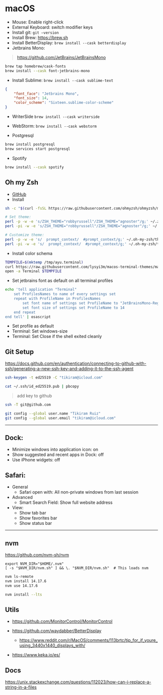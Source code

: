 # macOS

+ Mouse: Enable right-click 
+ External Keyboard: switch modifier keys
+ Install git: `git —version`
+ Install Brew: https://brew.sh
+ Install BetterDisplay: `brew install --cask betterdisplay`
+ Jetbrains Mono: 

> https://github.com/JetBrains/JetBrainsMono

```bash
brew tap homebrew/cask-fonts
brew install --cask font-jetbrains-mono
```

+ Install Sublime: 
`brew install --cask sublime-text`

```json
{
    "font_face": "Jetbrains Mono",
    "font_size": 14,
    "color_scheme": "Sixteen.sublime-color-scheme"
}
```
* WriterSide `brew install --cask writerside`

* WebStorm: `brew install --cask webstorm`

* Postgresql

```bash
brew install postgresql
brew services start postgresql
```

* Spotify

```bash
brew install --cask spotify
```

## Oh my Zsh

* [GitHub](https://github.com/ohmyzsh/ohmyzsh)
* Install

```bash
sh -c "$(curl -fsSL https://raw.githubusercontent.com/ohmyzsh/ohmyzsh/master/tools/install.sh)"
```

```bash
# Set theme:
perl -p -w -e 's/ZSH_THEME="robbyrussell"/ZSH_THEME="agnoster"/g;' ~/.zshrc | grep 'ZSH_THEME="agnoster"'
perl -pi -w -e 's/ZSH_THEME="robbyrussell"/ZSH_THEME="agnoster"/g;' ~/.zshrc

# Customize theme:
perl -p -w -e 's/  prompt_context/  #prompt_context/g;' ~/.oh-my-zsh/themes/agnoster.zsh-theme | grep 'prompt_context'
perl -pi -w -e 's/  prompt_context/  #prompt_context/g;' ~/.oh-my-zsh/themes/agnoster.zsh-theme
```

* Install color schema
```bash
TEMPFILE=$(mktemp /tmp/ayu.terminal)
curl https://raw.githubusercontent.com/lysyi3m/macos-terminal-themes/master/themes/ayu%20Light.terminal -o $TEMPFILE
open -a Terminal $TEMPFILE
```

* Set jetbrains font as default on all terminal profiles

```bash
echo 'tell application "Terminal"
    set ProfilesNames to name of every settings set
    repeat with ProfileName in ProfilesNames
        set font name of settings set ProfileName to "JetBrainsMono-Regular"
        set font size of settings set ProfileName to 14
    end repeat
end tell' | osascript
```

* Set profile as default
* Terminal: Set windows-size
* Terminal: Set Close if the shell exited cleanly

## Git Setup

https://docs.github.com/en/authentication/connecting-to-github-with-ssh/generating-a-new-ssh-key-and-adding-it-to-the-ssh-agent

```bash
ssh-keygen -t ed25519 -C "tikiram@icloud.com"

cat ~/.ssh/id_ed25519.pub | pbcopy
```

> add key to github

```bash
ssh -T git@github.com
```

```bash
git config --global user.name "Tikiram Ruiz"
git config --global user.email "tikiram@icloud.com"
```

---

## Dock:
+ Minimize windows into application icon: on
+ Show suggested and recent apps in Dock: off
+ Use iPhone widgets: off

## Safari:

* General
  + Safari open with: All non-private windows from last session
* Advanced
  + Smart Search Field: Show full website address
* View:
  + Show tab bar
  + Show favorites bar
  + Show status bar

---


## nvm

https://github.com/nvm-sh/nvm

```
export NVM_DIR="$HOME/.nvm"
[ -s "$NVM_DIR/nvm.sh" ] && \. "$NVM_DIR/nvm.sh"  # This loads nvm
```

```bash
nvm ls-remote
nvm install 14.17.6
nvm use 14.17.6
```
```bash
nvm install --lts
```

## Utils


+ https://github.com/MonitorControl/MonitorControl
+ https://github.com/waydabber/BetterDisplay
    - https://www.reddit.com/r/MacOS/comments/113brtc/tip_for_if_youre_using_3440x1440_displays_with/

+ https://www.keka.io/es/

## Docs

https://unix.stackexchange.com/questions/112023/how-can-i-replace-a-string-in-a-files